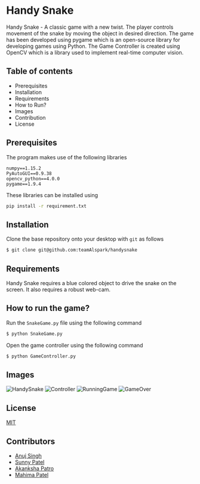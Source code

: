 # Handy Snake

Handy Snake - A classic game with a new twist.
The player controls movement of the snake by moving the object in desired direction. The game has been developed using pygame which is an open-source library for developing games using Python. The Game Controller is created using OpenCV which is a library used to implement real-time computer vision.

## Table of contents
- Prerequisites
- Installation
- Requirements
- How to Run?
- Images
- Contribution
- License

## Prerequisites

The program makes use of the following libraries
```
numpy==1.15.2
PyAutoGUI==0.9.38
opencv_python==4.0.0
pygame==1.9.4
```
These libraries can be installed using 
```bash
pip install -r requirement.txt
```
## Installation

Clone the base repository onto your desktop with ```git``` as follows

```bash
$ git clone git@github.com:teamAlspark/handysnake
```

## Requirements

Handy Snake requires a blue colored object to drive the snake on the screen.
It also requires a robust web-cam.

## How to run the game?

Run the ```SnakeGame.py``` file using the following command
```bash
$ python SnakeGame.py
```
Open the game controller using the following command
```bash
$ python GameController.py
```

## Images
![HandySnake](https://user-images.githubusercontent.com/48620221/54486420-fba5cd00-48ad-11e9-9d4a-3959a6418876.JPG)
![Controller](https://user-images.githubusercontent.com/48620221/54486455-99999780-48ae-11e9-8c87-eefec3afa4f3.JPG)
![RunningGame](https://user-images.githubusercontent.com/48620221/54486472-e5e4d780-48ae-11e9-9169-6f4974f8df14.JPG)
![GameOver](https://user-images.githubusercontent.com/48620221/54486479-01e87900-48af-11e9-9bea-e8d4b693ef6f.JPG)

## License
[MIT](https://choosealicense.com/licenses/mit/)

## Contributors
- [Anuj Singh](https://github.com/Anuj17Singh)
- [Sunny Patel](https://github.com/0310sunnypatel)
- [Akanksha Patro](https://github.com/akankshapatro)
- [Mahima Patel](https://github.com/mahipakp)
